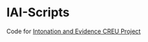 # IAI-Scripts
Code for [Intonation and Evidence CREU Project](http://anita.simmons.edu/~creu/IntonationAndEvidence/index.html)
